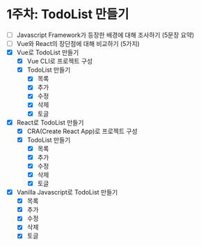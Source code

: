 # 1주차: TodoList 만들기

- [ ] Javascript Framework가 등장한 배경에 대해 조사하기 (5문장 요약)
- [ ] Vue와 React의 장단점에 대해 비교하기 (5가지)
- [x] Vue로 TodoList 만들기
  - [x] Vue CLI로 프로젝트 구성
  - [x] TodoList 만들기
    - [x] 목록
    - [x] 추가
    - [x] 수정
    - [x] 삭제
    - [x] 토글
- [x] React로 TodoList 만들기
  - [x] CRA(Create React App)로 프로젝트 구성
  - [x] TodoList 만들기
    - [x] 목록
    - [x] 추가
    - [x] 수정
    - [x] 삭제
    - [x] 토글
- [x] Vanilla Javascript로 TodoList 만들기
  - [x] 목록
  - [x] 추가
  - [x] 수정
  - [x] 삭제
  - [x] 토글